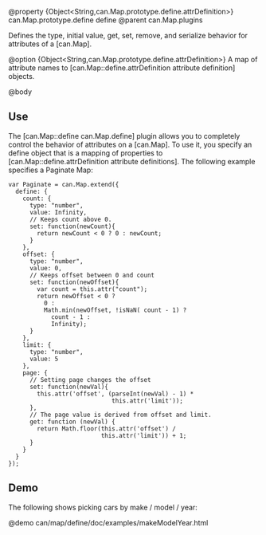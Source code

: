 @property {Object<String,can.Map.prototype.define.attrDefinition>} can.Map.prototype.define define
@parent can.Map.plugins

Defines the
type, initial value, get, set, remove, and serialize behavior for attributes 
of a [can.Map].

@option {Object<String,can.Map.prototype.define.attrDefinition>} A map of 
attribute names to [can.Map::define.attrDefinition attribute definition]
objects.

@body

## Use

The [can.Map::define can.Map.define] plugin allows you to completely control the behavior
of attributes on a [can.Map]. To use it, you specify 
an define object that is a mapping of properties 
to [can.Map::define.attrDefinition attribute definitions]. The following example 
specifies a Paginate Map:

    var Paginate = can.Map.extend({
      define: {
        count: {
          type: "number",
          value: Infinity,
          // Keeps count above 0.
          set: function(newCount){
            return newCount < 0 ? 0 : newCount;
          }
        },
        offset: {
          type: "number",
          value: 0,
          // Keeps offset between 0 and count
          set: function(newOffset){
            var count = this.attr("count");
            return newOffset < 0 ?
		      0 :
		      Math.min(newOffset, !isNaN( count - 1) ?
		        count - 1 :
		        Infinity);
          }
        },
        limit: {
          type: "number",
          value: 5
        },
        page: {
          // Setting page changes the offset
          set: function(newVal){
            this.attr('offset', (parseInt(newVal) - 1) * 
                                 this.attr('limit'));
          },
          // The page value is derived from offset and limit.
          get: function (newVal) {
		    return Math.floor(this.attr('offset') / 
		                      this.attr('limit')) + 1;
		  }
        }
      }
    });

## Demo

The following shows picking cars by make / model / year:

@demo can/map/define/doc/examples/makeModelYear.html




